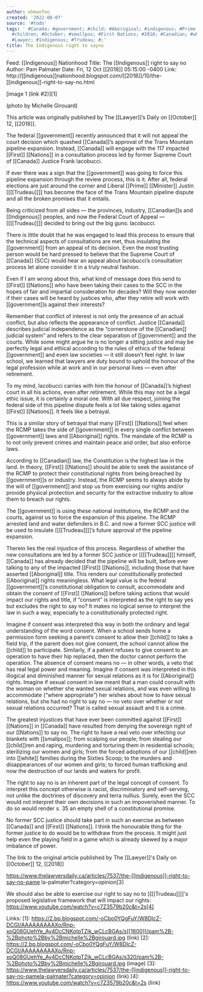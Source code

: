 ```yaml
---
author: ohmanfoo
created: '2022-08-07'
source: '#todo'
tags: ' #Canada; #government; #child; #Aboriginal; #indigenous; #Prime Minister; #Trudeau;
  #children; #October; #smallpox; #First Nations; #2018; #Canadian; #white; #1600;
  #Lawyer; #Indigenous; #Trudeau; #;'
title: The Indigenous right to sayno
---
```


Feed: [[Indigenous]] Nationhood
Title: The [[Indigenous]] right to say no
Author: Pam Palmater
Date: Fri, 12 Oct [[2018]] 05:15:00 -0400
Link: http://[[indigenous]]nationhood.blogspot.com/[[2018]]/10/the-[[indigenous]]-right-to-say-no.html
 
 
[image 1 (link #2)][1]
 
(photo by Michelle Girouard)
 
 
This article was originally published by The [[Lawyer]]’s Daily on [[October]] 12, [[2018]].
 
 
The federal [[government]] recently announced that it will not appeal the court 
decision which quashed [[Canada]]’s approval of the Trans Mountain pipeline 
expansion. Instead, [[Canada]] will engage with the 117 impacted [[First]] [[Nations]] in a 
consultation process led by former Supreme Court of [[Canada]] Justice Frank 
Iacobucci.
 
 
If ever there was a sign that the [[government]] was going to force this pipeline 
expansion through the review process, this is it. After all, federal elections 
are just around the corner and Liberal [[Prime]] [[Minister]] Justin [[[[Trudeau]]]] has become 
the face of the Trans Mountain pipeline dispute and all the broken promises that
it entails.
 
 
Being criticized from all sides — the provinces, industry, [[Canadian]]s and 
[[Indigenous]] peoples, and now the Federal Court of Appeal — [[[[Trudeau]]]] decided to 
bring out the big guns: Iacobucci.
 
 
There is little doubt that he was engaged to lead this process to ensure that 
the technical aspects of consultations are met, thus insulating the [[government]] 
from an appeal of its decision. Even the most trusting person would be hard 
pressed to believe that the Supreme Court of [[Canada]] (SCC) would hear an appeal 
about Iacobucci’s consultation process let alone consider it in a truly neutral 
fashion.
 
 
Even if I am wrong about this, what kind of message does this send to [[First]] 
[[Nations]] who have been taking their cases to the SCC in the hopes of fair and 
impartial consideration for decades? Will they now wonder if their cases will be
heard by justices who, after they retire will work with [[government]]s against 
their interests?
 
 
Remember that conflict of interest is not only the presence of an actual 
conflict, but also reflects the appearance of conflict. Justice [[Canada]] describes
judicial independence as the “cornerstone of the [[Canadian]] judicial system” and 
refers to the clear separation of [[government]] and the courts. While some might 
argue he is no longer a sitting justice and may be perfectly legal and ethical 
according to the rules of ethics of the federal [[government]] and even law 
societies — it still doesn’t feel right. In law school, we learned that lawyers 
are duty bound to uphold the honour of the legal profession while at work and in
our personal lives — even after retirement.
 
 
To my mind, Iacobucci carries with him the honour of [[Canada]]’s highest court in 
all his actions, even after retirement. While this may not be a legal ethic 
issue, it is certainly a moral one. With all due respect, joining the federal 
side of this pipeline dispute feels a lot like taking sides against [[First]] 
[[Nations]]. It feels like a betrayal.
 
 
This is a similar story of betrayal that many [[First]] [[Nations]] feel when the RCMP 
takes the side of [[government]] in every single conflict between [[government]] laws 
and [[Aboriginal]] rights. The mandate of the RCMP is to not only prevent crimes and
maintain peace and order, but also enforce laws.
 
 
According to [[Canadian]] law, the Constitution is the highest law in the land. In 
theory, [[First]] [[Nations]] should be able to seek the assistance of the RCMP to 
protect their constitutional rights from being breached by [[government]]s or 
industry. Instead, the RCMP seems to always abide by the will of [[government]] and 
stop us from exercising our rights and/or provide physical protection and 
security for the extractive industry to allow them to breach our rights.
 
 
The [[government]] is using these national institutions, the RCMP and the courts, 
against us to force the expansion of this pipeline. The RCMP arrested land and 
water defenders in B.C. and now a former SCC justice will be used to insulate 
[[[[Trudeau]]]]’s future approval of the pipeline expansion.
 
 
Therein lies the real injustice of this process. Regardless of whether the new 
consultations are led by a former SCC justice or [[[[Trudeau]]]] himself, [[Canada]] has 
already decided that the pipeline will be built, before ever talking to any of 
the impacted [[First]] [[Nations]], including those that have asserted [[Aboriginal]] title.
This renders our constitutionally protected [[Aboriginal]] rights meaningless. What 
legal value is the federal [[government]]’s constitutional obligation to consult, 
accommodate and obtain the consent of [[First]] [[Nations]] before taking actions that 
would impact our rights and title, if “consent” is interpreted as the right to 
say yes but excludes the right to say no? It makes no logical sense to interpret
the law in such a way, especially to a constitutionally protected right.
 
 
Imagine if consent was interpreted this way in both the ordinary and legal 
understanding of the word consent. When a school sends home a permission form 
seeking a parent’s consent to allow their [[child]] to take a field trip, if the 
parent does not give consent, the school cannot allow the [[child]] to participate. 
Similarly, if a patient refuses to give consent to an operation to have their 
hip replaced, then the doctor cannot perform the operation. The absence of 
consent means no — in other words, a veto that has real legal power and meaning.
Imagine if consent was interpreted in this illogical and diminished manner for 
sexual relations as it is for [[Aboriginal]] rights. Imagine if sexual consent in 
law meant that a man could consult with the woman on whether she wanted sexual 
relations, and was even willing to accommodate (“where appropriate”) her wishes 
about how to have sexual relations, but she had no right to say no — no veto 
over whether or not sexual relations occurred? That is called sexual assault and
it is a crime.
 
 
The greatest injustices that have ever been committed against [[First]] [[Nations]] in 
[[Canada]] have resulted from denying the sovereign right of our [[Nations]] to say no. 
The right to have a real veto over infecting our blankets with [[smallpox]]; from 
scalping our people; from stealing our [[child]]ren and raping, murdering and 
torturing them in residential schools; sterilizing our women and girls; from the
forced adoptions of our [[child]]ren into [[white]] families during the Sixties Scoop; 
to the murders and disappearances of our women and girls; to forced human 
trafficking and now the destruction of our lands and waters for profit.
 
 
The right to say no is an inherent part of the legal concept of consent. To 
interpret this concept otherwise is racist, discriminatory and self-serving, not
unlike the doctrines of discovery and terra nullius. Surely, even the SCC would 
not interpret their own decisions in such an impoverished manner. To do so would
render s. 35 an empty shell of a constitutional promise.
 
 
No former SCC justice should take part in such an exercise as between [[Canada]] and
[[First]] [[Nations]]. I think the honourable thing for the former justice to do would 
be to withdraw from the process. It might just help even the playing field in a 
game which is already skewed by a major imbalance of power.
 
 
The link to the original article published by The [[Lawyer]]'s Daily on [[October]] 12, 
[[2018]]
 
https://www.thelawyersdaily.ca/articles/7537/the-[[indigenous]]-right-to-say-no-pame
la-palmater?category=opinion[3]
 
 
We should also be able to exercise our right to say no to [[[[Trudeau]]]]'s proposed 
legislative framework that will impact our rights:
https://www.youtube.com/watch?v=c7Z3579b20c&t=2s[4]
 
 
 
 
Links: 
[1]: https://2.bp.blogspot.com/-oCbo0YQgFuY/W8DIcZ-DCGI/AAAAAAAAAXo/Rnp-xoQ08GUehYe_Ay4DcCNKotpTZjk_wCLcBGAs/s[[1600]]/pam%2B-%2Bphoto%2Bby%2Bmichelle%2Bgirouard.jpg (link)
[2]: https://2.bp.blogspot.com/-oCbo0YQgFuY/W8DIcZ-DCGI/AAAAAAAAAXo/Rnp-xoQ08GUehYe_Ay4DcCNKotpTZjk_wCLcBGAs/s320/pam%2B-%2Bphoto%2Bby%2Bmichelle%2Bgirouard.jpg (image)
[3]: https://www.thelawyersdaily.ca/articles/7537/the-[[indigenous]]-right-to-say-no-pamela-palmater?category=opinion (link)
[4]: https://www.youtube.com/watch?v=c7Z3579b20c&t=2s (link)